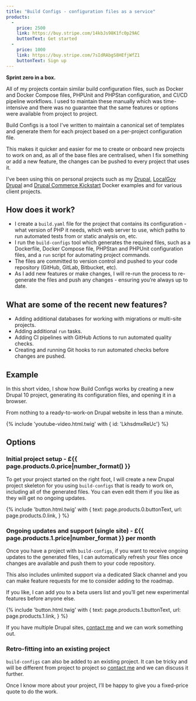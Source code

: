 ```yaml
---
title: "Build Configs - configuration files as a service"
products:
  -
    price: 2500
    link: https://buy.stripe.com/14kbJs98K1fc0p29AC
    buttonText: Get started
  -
    price: 1000
    link: https://buy.stripe.com/7sIdRAbgS8HEfjWfZ1
    buttonText: Sign up
---
```


**Sprint zero in a box.**

All of my projects contain similar build configuration files, such as Docker and Docker Compose files, PHPUnit and PHPStan configuration, and CI/CD pipeline workflows. I used to maintain these manually which was time-intensive and there was no guarantee that the same features or options were available from project to project.

Build Configs is a tool I've written to maintain a canonical set of templates and generate them for each project based on a per-project configuration file.

This makes it quicker and easier for me to create or onboard new projects to work on and, as all of the base files are centralised, when I fix something or add a new feature, the changes can be pushed to every project that uses it.

I've been using this on personal projects such as my [Drupal](https://github.com/opdavies/docker-example-drupal), [LocalGov Drupal](https://github.com/opdavies/docker-example-drupal-localgov) and [Drupal Commerce Kickstart](https://github.com/opdavies/docker-example-drupal-commerce-kicksart) Docker examples and for various client projects.

## How does it work?

- I create a `build.yaml` file for the project that contains its configuration - what version of PHP it needs, which web server to use, which paths to run automated tests from or static analysis on, etc.
- I run the `build-configs` tool which generates the required files, such as a Dockerfile, Docker Compose file, PHPStan and PHPUnit configuration files, and a `run` script for automating project commands.
- The files are committed to version control and pushed to your code repository (GitHub, GitLab, Bitbucket, etc).
- As I add new features or make changes, I will re-run the process to re-generate the files and push any changes - ensuring you’re always up to date.

## What are some of the recent new features?

* Adding additional databases for working with migrations or multi-site projects.
* Adding additional `run` tasks.
* Adding CI pipelines with GitHub Actions to run automated quality checks.
* Creating and running Git hooks to run automated checks before changes are pushed.

## Example

In this short video, I show how Build Configs works by creating a new Drupal 10 project, generating its configuration files, and opening it in a browser.

From nothing to a ready-to-work-on Drupal website in less than a minute.

{% include 'youtube-video.html.twig' with { id: 'LkhsdmxReUc'} %}

## Options

### Initial project setup - £{{ page.products.0.price|number_format() }}

To get your project started on the right foot, I will create a new Drupal project skeleton for you using `build-configs` that is ready to work on, including all of the generated files. You can even edit them if you like as they will get no ongoing updates.

{% include 'button.html.twig' with {
  text: page.products.0.buttonText,
  url: page.products.0.link,
} %}

### Ongoing updates and support (single site) - £{{ page.products.1.price|number_format }} per month

Once you have a project with `build-configs`, if you want to receive ongoing updates to the generated files, I can automatically refresh your files once changes are available and push them to your code repository.

This also includes unlimited support via a dedicated Slack channel and you can make feature requests for me to consider adding to the roadmap.

If you like, I can add you to a beta users list and you’ll get new experimental features before anyone else.

{% include 'button.html.twig' with {
  text: page.products.1.buttonText,
  url: page.products.1.link,
} %}


If you have multiple Drupal sites, [contact me](/contact) and we can work something out.

### Retro-fitting into an existing project

`build-configs` can also be added to an existing project. It can be tricky and will be different from project to project so [contact me](/contact) and we can discuss it further.

Once I know more about your project, I’ll be happy to give you a fixed-price quote to do the work.

